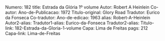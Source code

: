 Numero: 182
title: Estrada da Glória 1º volume
Autor: Robert A Heinlein
Co-autor: 
Ano-de-Publicacao: 1972
Titulo-original: Glory Road
Tradutor: Eurico da Fonseca
Co-tradutor: 
Ano-de-edicao: 1963
alias: Robert-A-Heinlein
Autor2-alias: 
Tradutor1-alias: Eurico-da-Fonseca
Tradutor2-alias: 
Titulo-link: 182-Estrada-da-Gloria-1-volume
Capa: Lima de Freitas
pags: 212
Capa-link: Lima-de-Freitas